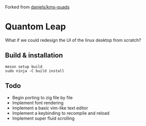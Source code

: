 Forked from [daniels/kms-quads](https://gitlab.freedesktop.org/daniels/kms-quads)
# Quantom Leap
What if we could redesign the UI of the linux desktop from scratch?

## Build & installation
```
meson setup build
sudo ninja -C build install
```

## Todo
  - Begin porting to zig file by file
  - Implement font rendering
  - Implement a basic vim-like text editor
  - Implement a keybinding to recompile and reload
  - Implement super fluid scrolling
